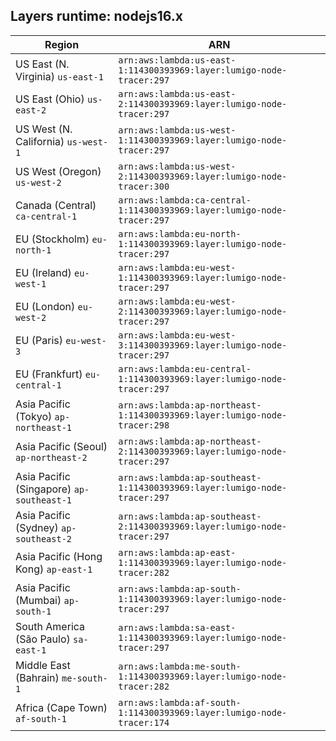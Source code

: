 Layers runtime: nodejs16.x
----
| Region | ARN |
| --- | --- |
|US East (N. Virginia)  `us-east-1`|`arn:aws:lambda:us-east-1:114300393969:layer:lumigo-node-tracer:297`|
|US East (Ohio)  `us-east-2`|`arn:aws:lambda:us-east-2:114300393969:layer:lumigo-node-tracer:297`|
|US West (N. California)  `us-west-1`|`arn:aws:lambda:us-west-1:114300393969:layer:lumigo-node-tracer:297`|
|US West (Oregon)  `us-west-2`|`arn:aws:lambda:us-west-2:114300393969:layer:lumigo-node-tracer:300`|
|Canada (Central)  `ca-central-1`|`arn:aws:lambda:ca-central-1:114300393969:layer:lumigo-node-tracer:297`|
|EU (Stockholm)  `eu-north-1`|`arn:aws:lambda:eu-north-1:114300393969:layer:lumigo-node-tracer:297`|
|EU (Ireland)  `eu-west-1`|`arn:aws:lambda:eu-west-1:114300393969:layer:lumigo-node-tracer:297`|
|EU (London)  `eu-west-2`|`arn:aws:lambda:eu-west-2:114300393969:layer:lumigo-node-tracer:297`|
|EU (Paris)  `eu-west-3`|`arn:aws:lambda:eu-west-3:114300393969:layer:lumigo-node-tracer:297`|
|EU (Frankfurt)  `eu-central-1`|`arn:aws:lambda:eu-central-1:114300393969:layer:lumigo-node-tracer:297`|
|Asia Pacific (Tokyo)  `ap-northeast-1`|`arn:aws:lambda:ap-northeast-1:114300393969:layer:lumigo-node-tracer:298`|
|Asia Pacific (Seoul)  `ap-northeast-2`|`arn:aws:lambda:ap-northeast-2:114300393969:layer:lumigo-node-tracer:297`|
|Asia Pacific (Singapore)  `ap-southeast-1`|`arn:aws:lambda:ap-southeast-1:114300393969:layer:lumigo-node-tracer:297`|
|Asia Pacific (Sydney)  `ap-southeast-2`|`arn:aws:lambda:ap-southeast-2:114300393969:layer:lumigo-node-tracer:297`|
|Asia Pacific (Hong Kong)  `ap-east-1`|`arn:aws:lambda:ap-east-1:114300393969:layer:lumigo-node-tracer:282`|
|Asia Pacific (Mumbai)  `ap-south-1`|`arn:aws:lambda:ap-south-1:114300393969:layer:lumigo-node-tracer:297`|
|South America (São Paulo)  `sa-east-1`|`arn:aws:lambda:sa-east-1:114300393969:layer:lumigo-node-tracer:297`|
|Middle East (Bahrain)  `me-south-1`|`arn:aws:lambda:me-south-1:114300393969:layer:lumigo-node-tracer:282`|
|Africa (Cape Town)  `af-south-1`|`arn:aws:lambda:af-south-1:114300393969:layer:lumigo-node-tracer:174`|
